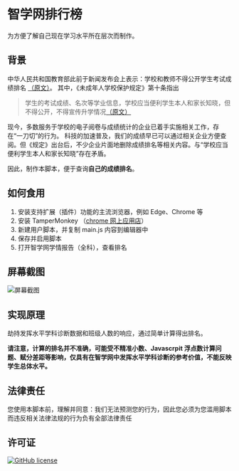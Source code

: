 # 智学网排行榜

为方便了解自己现在学习水平所在层次而制作。

## 背景

中华人民共和国教育部此前于新闻发布会上表示：学校和教师不得公开学生考试成绩排名 [（原文）](http://www.moe.gov.cn/fbh/live/2021/53477/mtbd/202106/t20210601_534794.html)。
其中，《未成年人学校保护规定》第十条指出

> 学生的考试成绩、名次等学业信息，学校应当便利学生本人和家长知晓，但不得公开，不得宣传升学情况[（原文）](http://www.moe.gov.cn/srcsite/A02/s5911/moe_621/202106/t20210601_534640.html)

现今，多数服务于学校的电子阅卷与成绩统计的企业已着手实施相关工作，存在“一刀切”的行为。
科技的加速普及，我们的成绩早已可以通过相关企业方便查阅。但《规定》出台后，不少企业片面地删除成绩排名等相关内容。与“学校应当便利学生本人和家长知晓”存在矛盾。

因此，制作本脚本，便于查询**自己的成绩排名**。

## 如何食用

1. 安装支持扩展（插件）功能的主流浏览器，例如 Edge、Chrome 等
2. 安装 TamperMonkey （[chrome 网上应用店](https://chrome.google.com/webstore/detail/tampermonkey/dhdgffkkebhmkfjojejmpbldmpobfkfo)）
3. 新建用户脚本，并复制 main.js 内容到编辑器中
4. 保存并启用脚本
5. 打开智学网学情报告（全科），查看排名

## 屏幕截图

![屏幕截图](https://user-images.githubusercontent.com/53565118/149665753-8976705d-0319-4dd5-b475-7767079e7d14.png)

## 实现原理

劫持发挥水平学科诊断数据和班级人数的响应，通过简单计算得出排名。

**请注意，计算的排名并不准确，可能受不精准小数、Javascrpit 浮点数计算问题、赋分差距等影响，仅具有在智学网中发挥水平学科诊断的参考价值，不能反映学生总体水平。**

## 法律责任

您使用本脚本前，理解并同意：我们无法预测您的行为，因此您必须为您滥用脚本而违反相关法律法规的行为负有全部法律责任

## 许可证

[![GitHub license](https://img.shields.io/github/license/qianjunakasumi/ZhiXueRank?style=for-the-badge)](https://github.com/qianjunakasumi/ZhiXueRank/blob/main/LICENSE)

